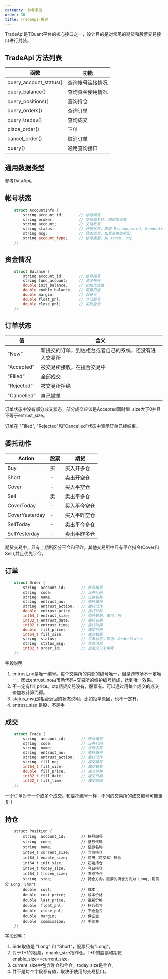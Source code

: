 ```yaml
---
category: 参考手册
order: 30
title: TradeApi-概述
---
```


TradeApi是TQuant平台的核心接口之一，设计目的是对常见的期货和股票交易接口进行封装。

## TradeApi 方法列表

| 函数           | 功能              |
| ------------- | ----------------- |
| query_account_status()  | 查询帐号连接情况 |
| query_balance()         | 查询资金使用情况 |
| query_positions(）      | 查询持仓 |
| query_orders()          | 查询订单 |
| query_trades()          | 查询成交 |
| place_order()           | 下单 |
| cancel_order()          | 取消订单 |
| query()                 | 通用查询接口 |


## 通用数据类型

参考DataApi。

## 帐号状态

```c++
    struct AccountInfo {
        string account_id;       // 帐号编号
        string broker;           // 交易商名称，如招商证券
        string account;          // 交易帐号
        string status;           // 连接状态，取值 Disconnected, Connected, Connecting
        string msg;              // 状态信息，如登录失败原因
        string account_type;     // 帐号类型，如 stock, ctp
    };
```

## 资金情况

```c++
    struct Balance {
        string account_id;       // 帐号编号
        string fund_account;     // 资金帐号
        double init_balance;     // 初始化资金
        double enable_balance;   // 可用资金
        double margin;           // 保证金
        double float_pnl;        // 浮动盈亏
        double close_pnl;        // 实现盈亏
    };
```

## 订单状态

| 值 | 含义 |
| -- | -- |
| "New" | 新提交的订单，到达柜台或者自己的系统，还没有进入交易所 |
| "Accepted" | 被交易所接收，在撮合交易中 |
| "Filled" | 全部成交 |
| "Rejected" | 被交易所拒绝 |
| "Cancelled" | 自己撤单 |

订单状态中没有部分成交状态，部分成交应该是Accepted同时fill_size大于0并且不等于entrust_size。

订单在 "Filled", "Rejected"和"Cancelled"状态中表示订单已经结束。

## 委托动作

| Action | 股票 | 期货 |
|--------|-----|------|
| Buy | 买 | 买入开多仓 |
| Short | - | 卖出开空仓 |
| Cover | - | 买入平空仓 |
| Sell | 卖 | 卖出平多仓 |
| CoverToday | - | 买入平今空仓 |
| CoverYesterday | - | 买入平昨空仓 |
| SellToday | - | 卖出平今多仓 |
| SellYesterday | - | 卖出平昨多仓 |

期货交易中，只有上期所区分平今和平昨。其他交易所中只有平仓指令(Cover和Sell),并且优先平今。

## 订单

```c++
    struct Order {
        string  account_id;       // 帐号编号
        string  code;             // 证券代码
        string  name;             // 证券名称
        string  entrust_no;       // 委托编号
        string  entrust_action;   // 委托动作
        double  entrust_price;    // 委托价格
        int64_t entrust_size;     // 委托数量，单位：股
        int32_t entrust_date;     // 委托日期
        int32_t entrust_time;     // 委托时间
        double  fill_price;       // 成交价格
        int64_t fill_size;        // 成交数量
        string  status;           // 订单状态：取值: OrderStatus
        string  status_msg;       // 状态消息
        int32_t order_id;         // 自定义订单编号
    };
```
字段说明

1. entrust_no是唯一编号。每个交易所的内部的编号唯一，但是跨市场不一定唯一，因此entrust_no由市场代码+交易所的维护编号组成，达到唯一效果。
1. 不一定有fill_price。ctp期货交易没有，股票有。可以通过用每个成交的成交价加权计算而得。
1. status_msg是柜台返回的状态说明，比如拒单原因，也不一定有。
1. entrust_size 是股，不是手

## 成交

```c++
    struct Trade {
        string  account_id;       // 帐号编号
        string  code;             // 证券代码
        string  name;             // 证券名称
        string  entrust_no;       // 委托编号
        string  entrust_action;   // 委托动作
        string  fill_no;          // 成交编号
        int64_t fill_size;        // 成交数量
        double  fill_price;       // 成交价格
        int32_t fill_date;        // 成交日期
        int32_t fill_time;        // 成交时间
    };
```

一个订单对于一个或多个成交。和委托编号一样，不同的交易所的成交编号可能重复！

## 持仓

```
    struct Position {
        string  account_id;       // 帐号编号
        string  code;             // 证券代码
        string  name;             // 证券名称
        int64_t current_size;     // 当前持仓
        int64_t enable_size;      // 可用（可交易）持仓
        int64_t init_size;        // 初始持仓
        int64_t today_size;       // 今日持仓
        int64_t frozen_size;      // 冻结持仓
        string  side;             // 持仓方向，股票的持仓方向为 Long, 期货分 Long, Short
        double  cost;             // 成本
        double  cost_price;       // 成本价格
        double  last_price;       // 最新价格
        double  float_pnl;        // 持仓盈亏
        double  close_pnl;        // 平仓盈亏
        double  margin;           // 保证金
        double  commission;       // 手续费
    };
```
字段说明：

1. Side取值是 "Long" 和 "Short"，股票只有"Long"。
1. 对于T+1的股票，enable_size指昨仓。T+0的股票和期货 enable_size==current_size。
1. current_size中包含昨仓和今仓。today_size是今仓。
1. 并不是每个字段都有值，取决于使用的交易接口。

